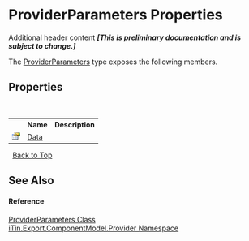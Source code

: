 # ProviderParameters Properties
Additional header content _**\[This is preliminary documentation and is subject to change.\]**_

The <a href="1e582920-3480-1476-7450-1ec39495fc62">ProviderParameters</a> type exposes the following members.


## Properties
&nbsp;<table><tr><th></th><th>Name</th><th>Description</th></tr><tr><td>![Public property](media/pubproperty.gif "Public property")</td><td><a href="0aff8f25-93c8-6fdb-8682-ff2647c0a4a9">Data</a></td><td /></tr></table>&nbsp;
<a href="#providerparameters-properties">Back to Top</a>

## See Also


#### Reference
<a href="1e582920-3480-1476-7450-1ec39495fc62">ProviderParameters Class</a><br /><a href="723a96b5-5779-2554-cf17-05149bfcb802">iTin.Export.ComponentModel.Provider Namespace</a><br />
